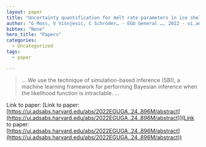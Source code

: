 ```yaml
---
layout: paper
title: "Uncertainty quantification for melt rate parameters in ice shelves using simulation-based inference"
author: "G Moss, V Višnjević, C Schröder… - EGU General …, 2022 - ui.adsabs.harvard.edu"
bibtex: "None"
hero_title: "Papers"
categories:
  - Uncategorized
tags:
  - paper

---
```

>… We use the technique of simulation-based inference (SBI), a machine learning framework for performing Bayesian inference when the likelihood function is intractable. …

Link to paper: [Link to paper: [https://ui.adsabs.harvard.edu/abs/2022EGUGA..24..896M/abstract](https://ui.adsabs.harvard.edu/abs/2022EGUGA..24..896M/abstract)](Link to paper: [https://ui.adsabs.harvard.edu/abs/2022EGUGA..24..896M/abstract](https://ui.adsabs.harvard.edu/abs/2022EGUGA..24..896M/abstract))


